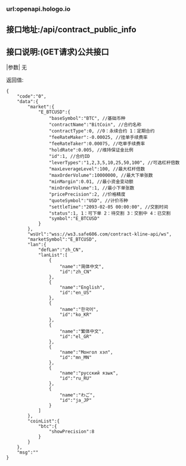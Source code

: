 ### url:openapi.hologo.io## 接口地址:/api/contract_public_info## 接口说明:(GET请求)公共接口|参数|	无返回值:	{	    "code":"0",	    "data":{	        "market":{	            "E_BTCUSD":{	                "baseSymbol":"BTC", //基础币种	                "contractName":"BitCoin", //合约名称	                "contractType":0, //0：永续合约 1：定期合约	                "feeRateMaker":-0.00025, //挂单手续费率	                "feeRateTaker":0.00075, //吃单手续费率	                "holdRate":0.005, //维持保证金比例	                "id":1, //合约ID	                "leverTypes":"1,2,3,5,10,25,50,100", //可选杠杆倍数	                "maxLeverageLevel":100, //最大杠杆倍数	                "maxOrderVolume":10000000, //最大下单张数	                "minMargin":0.01, //最小资金变动额	                "minOrderVolume":1, //最小下单张数	                "pricePrecision":2, //价格精度	                "quoteSymbol":"USD", //计价币种	                "settleTime":"2093-02-05 00:00:00", //交割时间	                "status":1, 1：可下单 2：待交割 3：交割中 4：已交割	                "symbol":"E_BTCUSD"	            }	        },	        "wsUrl":"wss://ws3.safe606.com/contract-kline-api/ws",	        "marketSymbol":"E_BTCUSD",	        "lan":{	            "defLan":"zh_CN",	            "lanList":[	                {	                    "name":"简体中文",	                    "id":"zh_CN"	                },	                {	                    "name":"English",	                    "id":"en_US"	                },	                {	                    "name":"한국어",	                    "id":"ko_KR"	                },	                {	                    "name":"繁体中文",	                    "id":"el_GR"	                },	                {	                    "name":"Монгол хэл",	                    "id":"mn_MN"	                },	                {	                    "name":"русский язык",	                    "id":"ru_RU"	                },	                {	                    "name":"わご",	                    "id":"ja_JP"	                }	            ]	        },	        "coinList":{	            "btc":{	                "showPrecision":8	            }	        }	    },	    "msg":""	}